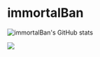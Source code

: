 # immortalBan
![immortalBan's GitHub stats](https://github-readme-stats.vercel.app/api?username=immortalBan&count_private=true&theme=radical)

<p align="left">
  <img src="https://github-readme-stats.vercel.app/api/top-langs/?username=immortalBan&layout=compact&count_private=true&theme=radical" />
</p>
